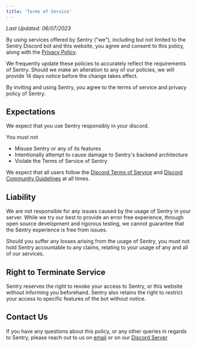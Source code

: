 ```yaml
---
title: 'Terms of Service'
---
```


*Last Updated: 06/07/2023*

By using services offered by Sentry ("we"), including but not limited to the Sentry Discord bot and this website, you agree and consent to this policy, along with the [Privacy Policy](/docs/privacy).

We frequently update these policies to accurately reflect the requirements of Sentry. Should we make an alteration to any of our policies, we will provide 14 days notice before the change takes effect.

By inviting and using Sentry, you agree to the terms of service and privacy policy of Sentry.

## Expectations

We expect that you use Sentry responsibly in your discord.

You must not

- Misuse Sentry or any of its features
- Intentionally attempt to cause damage to Sentry's backend architecture
- Violate the Terms of Service of Sentry

We expect that all users follow the [Discord Terms of Service](https://discord.com/terms) and [Discord Community Guidelines](https://discord.com/guidelines) at all times.

## Liability

We are not responsible for any issues caused by the usage of Sentry in your server. While we try our best to provide an error free experience, through open source development and rigorous testing, we cannot guarantee that the Sentry experience is free from issues.

Should you suffer any losses arising from the usage of Sentry, you must not hold Sentry accountable to any claims, relating to your usage of any and all of our services.

## Right to Terminate Service

Sentry reserves the right to revoke your access to Sentry, or this website without informing you beforehand. Sentry also retains the right to restrict your access to specific features of the bot without notice.

## Contact Us

If you have any questions about this policy, or any other queries in regards to Sentry, please reach out to us on [email](mailto:josh@penpow.dev) or on our [Discord Server](https://discord.gg/qGweuQQwMR)
